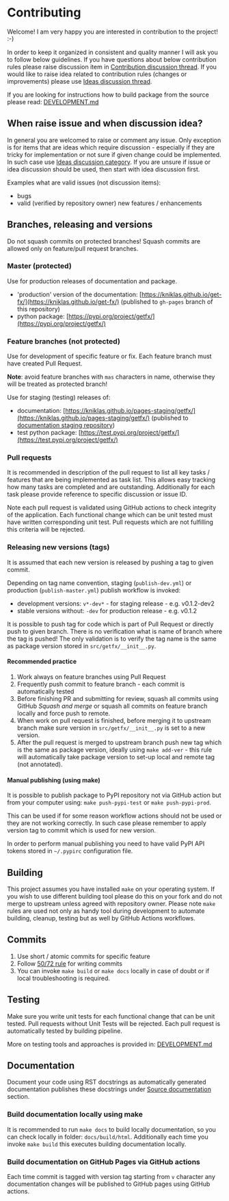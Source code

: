 # Contributing

Welcome! I am very happy you are interested in contribution to the project! :-)

In order to keep it organized in consistent and quality manner I will ask you
to follow below guidelines. If you have questions about below contribution
rules please raise discussion item in [Contribution discussion
thread](https://github.com/kniklas/get-fx/discussions/33). If you would like to
raise idea related to contribution rules (changes or improvements) please use
[Ideas discussion
thread](https://github.com/kniklas/get-fx/discussions/categories/ideas).

If you are looking for instructions how to build package from the source please
read: [DEVELOPMENT.md](DEVELOPMENT.md)


## When raise issue and when discussion idea?

In general you are welcomed to raise or comment any issue. Only exception is
for items that are ideas which require discussion - especially if they are
tricky for implementation or not sure if given change could be implemented. In
such case use [Ideas discussion
category](https://github.com/kniklas/get-fx/discussions/categories/ideas). If
you are unsure if issue or idea discussion should be used, then start with idea
discussion first.

Examples what are valid issues (not discussion items):
- bugs
- valid (verified by repository owner) new features / enhancements


## Branches, releasing and versions

Do not squash commits on protected branches!
Squash commits are allowed only on feature/pull request branches.

### Master (protected)

Use for production releases of documentation and package.
- 'production' version of the documentation:
  [https://kniklas.github.io/get-fx/](https://kniklas.github.io/get-fx/)
  (published to `gh-pages` branch of this repository)
- python package: [https://pypi.org/project/getfx/](https://pypi.org/project/getfx/)

### Feature branches (not protected)

Use for development of specific feature or fix. Each feature branch must have
created Pull Request.

**Note**: avoid feature branches with `mas` characters in name,
otherwise they will be treated as protected branch!

Use for staging (testing) releases of:
- documentation:
  [https://kniklas.github.io/pages-staging/getfx/](https://kniklas.github.io/pages-staging/getfx/)
  (published to [documentation staging
  repository](https://github.com/kniklas/pages-staging))
- test python package:
  [https://test.pypi.org/project/getfx/](https://test.pypi.org/project/getfx/)

### Pull requests

It is recommended in description of the pull request to list all key tasks /
features that are being implemented as task list. This allows easy tracking how
many tasks are completed and are outstanding. Additionally for each task please
provide reference to specific discussion or issue ID.

Note each pull request is validated using GitHub actions to check integrity of
the application. Each functional change which can be unit tested must have
written corresponding unit test. Pull requests which are not fulfilling this
criteria will be rejected.

### Releasing new versions (tags)

It is assumed that each new version is released by pushing a tag to given
commit.

Depending on tag name convention, staging (`publish-dev.yml`) or production
(`publish-master.yml`) publish workflow is invoked:
- development versions: `v*-dev*` - for staging release - e.g. v0.1.2-dev2
- stable versions without: `-dev` for production release - e.g. v0.1.2

It is possible to push tag for code which is part of Pull Request or directly
push to given branch. There is no verification what is name of branch where the
tag is pushed! The only validation is to verify the tag name is the same as
package version stored in `src/getfx/__init__.py`.

#### Recommended practice

1. Work always on feature branches using Pull Request
2. Frequently push commit to feature branch - each commit is automatically
   tested
3. Before finishing PR and submitting for review, squash all commits using
   GitHub _Squash and merge_ or squash all commits on feature branch locally
   and force push to remote.
4. When work on pull request is finished, before merging it to upstream branch
   make sure version in `src/getfx/__init__.py` is set to a new version.
5. After the pull request is merged to upstream branch push new tag which is
   the same as package version, ideally using `make add-ver` - this rule will
   automatically take package version to set-up local and remote tag (not
   annotated).

#### Manual publishing (using make)

It is possible to publish package to PyPI repository not via GitHub action but
from your computer using: `make push-pypi-test` or `make push-pypi-prod`.

This can be used if for some reason workflow actions should not be used or they
are not working correctly. In such case please remember to apply version tag to
commit which is used for new version.

In order to perform manual publishing you need to have valid PyPI API tokens
stored in `~/.pypirc` configuration file.


## Building

This project assumes you have installed `make` on your operating system. If you
wish to use different building tool please do this on your fork and do not
merge to upstream unless agreed with repository owner. Please note `make` rules
are used not only as handy tool during development to automate building,
cleanup, testing but as well by GitHub Actions workflows.


## Commits

1. Use short / atomic commits for specific feature
2. Follow [50/72 rule](https://tbaggery.com/2008/04/19/a-note-about-git-commit-messages.html) for writing commits
3. You can invoke `make build` or `make docs` locally in case of doubt or if
   local troubleshooting is required.


## Testing

Make sure you write unit tests for each functional change that can be unit
tested. Pull requests without Unit Tests will be rejected. Each pull request is
automatically tested by building pipeline.

More on testing tools and approaches is provided in:
[DEVELOPMENT.md](DEVELOPMENT.md)


## Documentation

Document your code using RST docstrings as automatically generated
documentation publishes these docstrings under [Source
documentation](https://kniklas.github.io/get-fx/implementation/index.html)
section.

### Build documentation locally using make

It is recommended to run `make docs` to build locally documentation, so you can
check locally in folder: `docs/build/html`.  Additionally each time you invoke
`make build` this executes building documentation locally.

### Build documentation on GitHub Pages via GitHub actions

Each time commit is tagged with version tag starting from `v` character any
documentation changes will be published to GitHub pages using GitHub actions.
